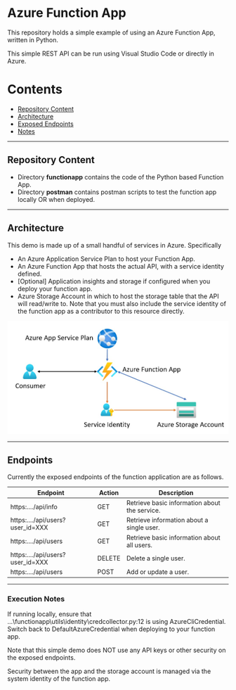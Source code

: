 # Azure Function App

This repository holds a simple example of using an Azure Function App, written in Python. 

This simple REST API can be run using Visual Studio Code or directly in Azure. 

# Contents

- [Repository Content](#repository-content)
- [Architecture](#architecture)
- [Exposed Endpoints](#endpoints)
- [Notes](#execution-notes)

<hr>


## Repository Content

- Directory __functionapp__ contains the code of the Python based Function App.
- Directory __postman__ contains postman scripts to test the function app locally OR when deployed. 

<hr> 

## Architecture

This demo is made up of a small handful of services in Azure. Specifically

- An Azure Application Service Plan to host your Function App.
- An Azure Function App that hosts the actual API, with a service identity defined.
- [Optional] Application insights and storage if configured when you deploy your function app. 
- Azure Storage Account in which to host the storage table that the API will read/write to. Note that you must also include the service identity of the function app as a contributor to this resource directly. 

![Architecture](./images/architecture.jpg)

<hr> 

## Endpoints
Currently the exposed endpoints of the function application are as follows. 

|Endpoint|Action|Description|
|---|---|---|
|https:..../api/info|GET|Retrieve basic information about the service.|
|https:..../api/users?user_id=XXX|GET|Retrieve information about a single user.|
|https:..../api/users|GET|Retrieve basic information about all users.|
|https:..../api/users?user_id=XXX|DELETE|Delete a single user.|
|https:..../api/users|POST|Add or update a user.|


<hr> 

### Execution Notes
If running locally, ensure that ...\functionapp\utils\identity\credcollector.py:12 is using AzureCliCredential. Switch back to DefaultAzureCredential when deploying to your function app. 

Note that this simple demo does NOT use any API keys or other security on the exposed endpoints. 

Security between the app and the storage account is managed via the system identity of the function app.